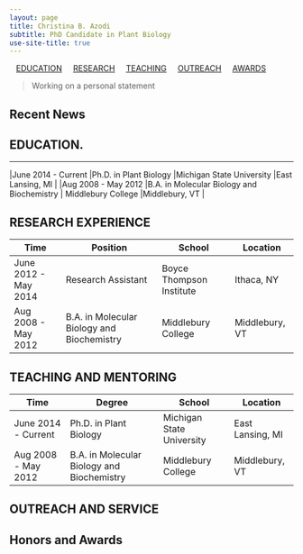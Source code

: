 ```yaml
---
layout: page
title: Christina B. Azodi
subtitle: PhD Candidate in Plant Biology
use-site-title: true
---
```


&nbsp; &nbsp;[EDUCATION](#education.) &nbsp; &nbsp; [RESEARCH](#research) &nbsp; &nbsp; [TEACHING](#teaching-and-mentoring) &nbsp; &nbsp; [OUTREACH](#outreach-and-service) &nbsp; &nbsp; [AWARDS](#honors-and-awards) 


> Working on a personal statement






## Recent News


## EDUCATION.

---------

|June 2014 - Current     |Ph.D. in Plant Biology     |Michigan State University     |East Lansing, MI     |
|Aug 2008 - May 2012     |B.A. in Molecular Biology and Biochemistry     | Middlebury College    |Middlebury, VT    |


## RESEARCH EXPERIENCE

|Time     |Position     |School     |Location     |
|---  |---  |---  |---  |
|June 2012 - May 2014     |Research Assistant     |Boyce Thompson Institute     |Ithaca, NY     |
|Aug 2008 - May 2012     |B.A. in Molecular Biology and Biochemistry     | Middlebury College    |Middlebury, VT    |


## TEACHING AND MENTORING

|Time     |Degree     |School     |Location     |
|---  |---  |---  |---  |
|June 2014 - Current     |Ph.D. in Plant Biology     |Michigan State University     |East Lansing, MI     |
|Aug 2008 - May 2012     |B.A. in Molecular Biology and Biochemistry     | Middlebury College    |Middlebury, VT    |


## OUTREACH AND SERVICE


## Honors and Awards